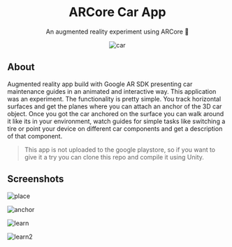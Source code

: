 <div align="center">
<h1>ARCore Car App</h1>  
  
<p>
An augmented reality experiment using ARCore 📱
</p>
  
![car](https://user-images.githubusercontent.com/27342306/147890683-fd39f4a9-e535-4c51-a998-088542fd509e.png)

</div>

## About

Augmented reality app build with Google AR SDK presenting car maintenance guides in an animated and interactive way. This application was an experiment. The functionality is pretty simple. You track horizontal surfaces and get the planes where you can attach an anchor of the 3D car object. Once you got the car anchored on the surface you can walk around it like its in your environment, watch guides for simple tasks like switching a tire or point your device on different car components and get a description of that component. 

> This app is not uploaded to the google playstore, so if you want to give it a try you can clone this repo and compile it using Unity.


## Screenshots

![place](https://user-images.githubusercontent.com/27342306/147890710-42c47b0c-f562-450d-8f1f-2c82ddcce320.jpeg)


![anchor](https://user-images.githubusercontent.com/27342306/147890708-baf687dc-bd23-435c-be38-e534505744a7.jpeg)


![learn](https://user-images.githubusercontent.com/27342306/147890705-5a1ddc71-26d3-4fe6-a0bd-e7c469711c51.jpeg)


![learn2](https://user-images.githubusercontent.com/27342306/147890706-2f6937bf-001a-4af0-bae3-3dfdf738c009.jpeg)
